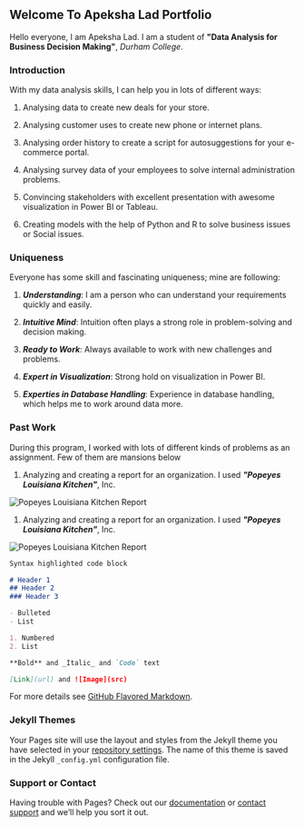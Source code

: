 ## Welcome To Apeksha Lad Portfolio

Hello everyone, I am Apeksha Lad. I am a student of **"Data Analysis for Business Decision Making"**, _Durham College_.


### Introduction

With my data analysis skills, I can help you in lots of different ways:

  1. Analysing data to create new deals for your store.

  2. Analysing customer uses to create new phone or internet plans.

  3. Analysing order history to create a script for autosuggestions for your e-commerce portal.

  4. Analysing survey data of your employees to solve internal administration problems.

  5. Convincing stakeholders with excellent presentation with awesome visualization in Power BI or Tableau. 

  6. Creating models with the help of Python and R to solve business issues or Social issues.




### Uniqueness 

Everyone has some skill and fascinating uniqueness; mine are following:

  1. **_Understanding_**: I am a person who can understand your requirements quickly and easily.
  
  2. **_Intuitive Mind_**: Intuition often plays a strong role in problem-solving and decision making.
  
  3. **_Ready to Work_**: Always available to work with new challenges and problems.
  
  4. **_Expert in Visualization_**: Strong hold on visualization in Power BI.

  5. **_Experties in Database Handling_**: Experience in database handling, which helps me to work around data more.




### Past Work

During this program, I worked with lots of different kinds of problems as an assignment. Few of them are mansions below 

1. Analyzing and creating a report for an organization. I used _**"Popeyes Louisiana Kitchen"**_, Inc. 

![Popeyes Louisiana Kitchen Report](https://apekshalad10.github.io/Apeksha_Lad_Portfolio/1.png "Popeyes Louisiana Kitchen")

1. Analyzing and creating a report for an organization. I used _**"Popeyes Louisiana Kitchen"**_, Inc. 

![Popeyes Louisiana Kitchen Report](https://apekshalad10.github.io/Apeksha_Lad_Portfolio/1.png "Popeyes Louisiana Kitchen")

```markdown
Syntax highlighted code block

# Header 1
## Header 2
### Header 3

- Bulleted
- List

1. Numbered
2. List

**Bold** and _Italic_ and `Code` text

[Link](url) and ![Image](src)
```

For more details see [GitHub Flavored Markdown](https://guides.github.com/features/mastering-markdown/).

### Jekyll Themes

Your Pages site will use the layout and styles from the Jekyll theme you have selected in your [repository settings](https://github.com/apekshalad10/Apeksha_Lad_Portfolio/settings/pages). The name of this theme is saved in the Jekyll `_config.yml` configuration file.

### Support or Contact

Having trouble with Pages? Check out our [documentation](https://docs.github.com/categories/github-pages-basics/) or [contact support](https://support.github.com/contact) and we’ll help you sort it out.
